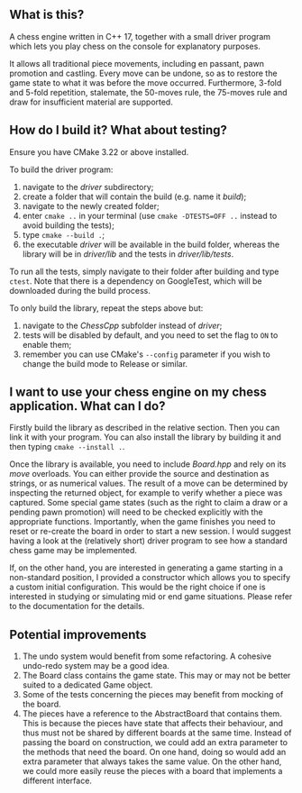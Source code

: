## What is this?
A chess engine written in C++ 17, together with a small driver program which lets you play chess on the console for explanatory purposes.  

It allows all traditional piece movements, including en passant, pawn promotion and castling. Every move can be undone, so as to restore the game state to what it was before the move occurred. Furthermore, 3-fold and 5-fold repetition, stalemate, the 50-moves rule, the 75-moves rule and draw for insufficient material are supported.

## How do I build it? What about testing?
Ensure you have CMake 3.22 or above installed.

To build the driver program:
1) navigate to the _driver_ subdirectory;
2) create a folder that will contain the build (e.g. name it _build_);
3) navigate to the newly created folder;
4) enter ```cmake ..``` in your terminal (use ```cmake -DTESTS=OFF ..``` instead to avoid building the tests);
5) type ```cmake --build .```;
6) the executable _driver_ will be available in the build folder, whereas the library will be in _driver/lib_ and the tests in _driver/lib/tests_.

To run all the tests, simply navigate to their folder after building and type ```ctest```. Note that there is a dependency on GoogleTest, which will be downloaded during the build process.

To only build the library, repeat the steps above but:
1) navigate to the _ChessCpp_ subfolder instead of _driver_;
2) tests will be disabled by default, and you need to set the flag to ```ON``` to enable them;
3) remember you can use CMake's ```--config``` parameter if you wish to change the build mode to Release or similar.

## I want to use your chess engine on my chess application. What can I do?
Firstly build the library as described in the relative section. Then you can link it with your program.
You can also install the library by building it and then typing ```cmake --install .```.

Once the library is available, you need to include _Board.hpp_ and rely on its _move_ overloads. You can either provide the source and destination as strings, or as numerical values. The result of a move can be determined by inspecting the returned object, for example to verify whether a piece was captured. Some special game states (such as the right to claim a draw or a pending pawn promotion) will need to be checked explicitly with the appropriate functions. Importantly, when the game finishes you need to reset or re-create the board in order to start a new session. I would suggest having a look at the (relatively short) driver program to see how a standard chess game may be implemented.

If, on the other hand, you are interested in generating a game starting in a non-standard position, I provided a constructor which allows you to specify a custom initial configuration. This would be the right choice if one is interested in studying or simulating mid or end game situations. Please refer to the documentation for the details. 

## Potential improvements
1) The undo system would benefit from some refactoring. A cohesive undo-redo system may be a good idea.
2) The Board class contains the game state. This may or may not be better suited to a dedicated Game object.
3) Some of the tests concerning the pieces may benefit from mocking of the board.
4) The pieces have a reference to the AbstractBoard that contains them.
This is because the pieces have state that affects their behaviour, and thus must not be shared by different boards at the same time.
Instead of passing the board on construction, we could add an extra parameter to the methods that need the board.
On one hand, doing so would add an extra parameter that always takes the same value. On the other hand, we could more easily reuse the
pieces with a board that implements a different interface.